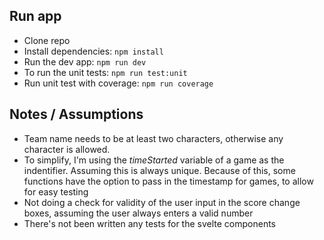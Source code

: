 ## Run app

- Clone repo
- Install dependencies:
  `npm install`
- Run the dev app:
  `npm run dev`
- To run the unit tests:
  `npm run test:unit`
- Run unit test with coverage:
  `npm run coverage`

## Notes / Assumptions

- Team name needs to be at least two characters, otherwise any character is allowed.
- To simplify, I'm using the _timeStarted_ variable of a game as the indentifier. Assuming this is always unique. Because of this, some functions have the option to pass in the timestamp for games, to allow for easy testing
- Not doing a check for validity of the user input in the score change boxes, assuming the user always enters a valid number
- There's not been written any tests for the svelte components
